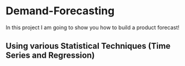 # Demand-Forecasting
In this project I am going to show you how to build a product forecast!

## Using various Statistical Techniques (Time Series and Regression)
